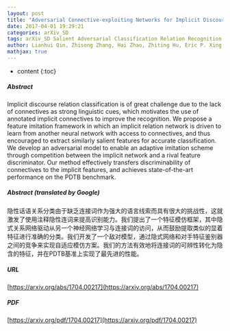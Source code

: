 ```yaml
---
layout: post
title: "Adversarial Connective-exploiting Networks for Implicit Discourse Relation Classification"
date: 2017-04-01 19:29:21
categories: arXiv_SD
tags: arXiv_SD Salient Adversarial Classification Relation Recognition
author: Lianhui Qin, Zhisong Zhang, Hai Zhao, Zhiting Hu, Eric P. Xing
mathjax: true
---
```


* content
{:toc}

##### Abstract
Implicit discourse relation classification is of great challenge due to the lack of connectives as strong linguistic cues, which motivates the use of annotated implicit connectives to improve the recognition. We propose a feature imitation framework in which an implicit relation network is driven to learn from another neural network with access to connectives, and thus encouraged to extract similarly salient features for accurate classification. We develop an adversarial model to enable an adaptive imitation scheme through competition between the implicit network and a rival feature discriminator. Our method effectively transfers discriminability of connectives to the implicit features, and achieves state-of-the-art performance on the PDTB benchmark.

##### Abstract (translated by Google)
隐性话语关系分类由于缺乏连接词作为强大的语言线索而具有很大的挑战性，这就激发了使用注释隐性连词来提高识别能力。我们提出了一个特征模仿框架，其中隐式关系网络驱动从另一个神经网络学习与连接词的访问，从而鼓励提取类似的显着特征进行准确的分类。我们开发了一个敌对模型，通过隐式网络和对手特征鉴别器之间的竞争来实现自适应模仿方案。我们的方法有效地将连接词的可辨性转化为隐含的特征，并在PDTB基准上实现了最先进的性能。

##### URL
[https://arxiv.org/abs/1704.00217](https://arxiv.org/abs/1704.00217)

##### PDF
[https://arxiv.org/pdf/1704.00217](https://arxiv.org/pdf/1704.00217)

